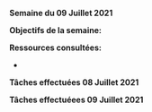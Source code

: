 **Semaine du 09 Juillet 2021**

**Objectifs de la semaine:**  

**Ressources consultées:** 
- []()

**Tâches effectuées 08 Juillet 2021**

**Tâches effectuéees 09 Juillet 2021**
